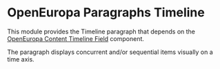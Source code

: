 OpenEuropa Paragraphs Timeline
==============================

This module provides the Timeline paragraph that depends on the [OpenEuropa Content Timeline Field](https://github.com/openeuropa/oe_content/tree/master/modules/oe_content_timeline_field)
component.

The paragraph displays concurrent and/or sequential items visually on a time axis.
